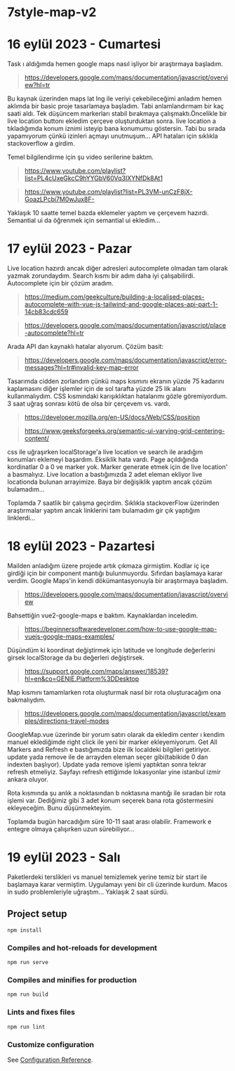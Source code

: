 # 7style-map-v2

# 16 eylül 2023 - Cumartesi

Task ı aldığımda hemen google maps nasıl işliyor bir araştırmaya başladım.

> https://developers.google.com/maps/documentation/javascript/overview?hl=tr

Bu kaynak üzerinden maps lat lng ile veriyi çekebileceğimi anladım hemen aklımda bir basic proje tasarlamaya başladım. Tabi anlamlandırmam bir kaç saati aldı. Tek düşüncem markerları stabil bırakmaya çalışmaktı.Öncelikle bir live location buttonı ekledim çerçeve oluşturduktan sonra. live location a tıkladığımda konum iznimi isteyip bana konumumu göstersin. Tabi bu sırada yapamıyorum çünkü izinleri açmayı unutmuşum... API hataları için sıklıkla stackoverflow a girdim.

Temel bilgilendirme için şu video serilerine baktım.

> https://www.youtube.com/playlist?list=PL4cUxeGkcC9hYYGbV60Vq3IXYNfDk8At1

> https://www.youtube.com/playlist?list=PL3VM-unCzF8jX-GoazLPcbi7M0wJux8F-

Yaklaşık 10 saatte temel bazda eklemeler yaptım ve çerçevem hazırdı. Semantial ui da öğrenmek için semantial ui ekledim...

# 17 eylül 2023 - Pazar

Live location hazırdı ancak diğer adresleri autocomplete olmadan tam olarak yazmak zorundaydım. Search kısmı bir adım daha iyi çalışabilirdi. Autocomplete için bir çözüm aradım.

> https://medium.com/geekculture/building-a-localised-places-autocomplete-with-vue-js-tailwind-and-google-places-api-part-1-14cb83cdc659

> https://developers.google.com/maps/documentation/javascript/place-autocomplete?hl=tr

Arada API dan kaynaklı hatalar alıyorum. Çözüm basit:

> https://developers.google.com/maps/documentation/javascript/error-messages?hl=tr#invalid-key-map-error

Tasarımda cidden zorlandım çünkü maps kısmını ekranın yüzde 75 kadarını kaplamasını diğer işlemler için de sol tarafta yüzde 25 lik alanı kullanmalıydım. CSS kısmındaki karışıklıktan hatalarımı gözle göremiyordum. 3 saat uğraş sonrası kötü de olsa bir çerçevem vs. vardı.

> https://developer.mozilla.org/en-US/docs/Web/CSS/position

> https://www.geeksforgeeks.org/semantic-ui-varying-grid-centering-content/

css ile uğraşırken localStorage'a live location ve search ile aradığım konumları eklemeyi başardım. Eksiklik hata vardı. Page açıldığında kordinatlar 0 a 0 ve marker yok. Marker generate etmek için de live location' a basmalıyız. Live location a bastığımızda 2 adet eleman ekliyor live locationda bulunan arrayimize. Baya bir değişiklik yaptım ancak çözüm bulamadım...

Toplamda 7 saatlik bir çalışma geçirdim. Sıklıkla stackoverFlow üzerinden araştırmalar yaptım ancak linklerini tam bulamadım gir çık yaptığım linklerdi...

# 18 eylül 2023 - Pazartesi

Mailden anladığım üzere projede artık çıkmaza girmiştim. Kodlar iç içe girdiği için bir component mantığı bulunmuyordu. Sıfırdan başlamaya karar verdim. Google Maps'in kendi dökümantasyonuyla bir araştırmaya başladım.

> https://developers.google.com/maps/documentation/javascript/overview

Bahsettiğin vue2-google-maps e baktım. Kaynaklardan inceledim.

> https://beginnersoftwaredeveloper.com/how-to-use-google-map-vuejs-google-maps-examples/

Düşündüm ki koordinat değiştirmek için latitude ve longitude değerlerini girsek localStorage da bu değerleri değiştirsek.

> https://support.google.com/maps/answer/18539?hl=en&co=GENIE.Platform%3DDesktop

Map kısmını tamamlarken rota oluşturmak nasıl bir rota oluşturacağım ona bakmalıydım.

> https://developers.google.com/maps/documentation/javascript/examples/directions-travel-modes

GoogleMap.vue üzerinde bir yorum satırı olarak da ekledim center ı kendim manuel eklediğimde right click ile yeni bir marker ekleyemiyorum. Get All Markers and Refresh e bastığımızda bize ilk localdeki bilgileri getiriyor. update yada remove ile de arrayden eleman seçer gibi(tabikide 0 dan indexten başlıyor). Update yada remove işlemi yaptıktan sonra tekrar refresh etmeliyiz. Sayfayı refresh ettiğimde lokasyonlar yine istanbul izmir ankara oluyor.

Rota kısmında şu anlık a noktasından b noktasına mantığı ile sıradan bir rota işlemi var. Dediğimiz gibi 3 adet konum seçerek bana rota göstermesini ekleyeceğim. Bunu düşünmekteyim.

Toplamda bugün harcadığım süre 10-11 saat arası olabilir. Framework e entegre olmaya çalışırken uzun sürebiliyor...

# 19 eylül 2023 - Salı

Paketlerdeki terslikleri vs manuel temizlemek yerine temiz bir start ile başlamaya karar vermiştim. Uygulamayı yeni bir cli üzerinde kurdum. Macos in sudo problemleriyle uğraştım... Yaklaşık 2 saat sürdü.

## Project setup

```
npm install
```

### Compiles and hot-reloads for development

```
npm run serve
```

### Compiles and minifies for production

```
npm run build
```

### Lints and fixes files

```
npm run lint
```

### Customize configuration

See [Configuration Reference](https://cli.vuejs.org/config/).
